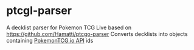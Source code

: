 # ptcgl-parser
A decklist parser for Pokemon TCG Live based on https://github.com/Hamatti/ptcgo-parser
Converts decklists into objects containing [PokemonTCG.io API](https://pokemontcg.io) ids
